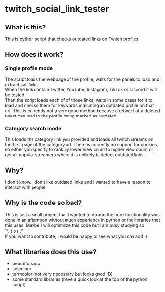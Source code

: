 # twitch_social_link_tester

## What is this?
This is python script that checks outdated links on Twitch profiles.

## How does it work?
### Single profile mode
The script loads the webpage of the profile, waits for the panels to load and extracts all links.\
When the link contain Twitter, YouTube, Instagram, TikTok or Discord it will be tested.\
Then the script loads each of of those links, waits in some cases for it to load and checks them for keywords indicating an outdated profile on that url. This is currently not a very good method because a retweet of a deleted tweet can lead to the profile being marked as outdated.

### Category search mode
This loads the category link you provided and loads all twitch streams on the first page of the category url. There is currently no support for cookies, so either you specify to rank by lower view count to higher view count or get all popular streamers where it is unlikely to detect outdated links.

## Why?
I don't know. I don't like outdated links and I wanted to have a reason to interact with people.

## Why is the code so bad?
This is just a small project that I wanted to do and the core functionality was done in an afternoon without much experience in python or the libraries that this uses.
Maybe I will optimnize this code but I am busy studying so ¯\\\_(ツ)\_/¯\
If you want to contribute, I would be happy to see what you can add :)

## What libraries does this use?
- beautifulsoup
- selenium
- termcolor (not very necessary but looks good :D)
- some standard libraries (have a quick look at the top of the python script)
